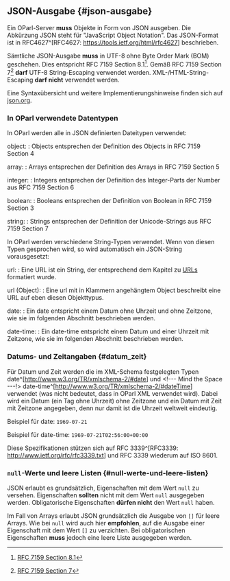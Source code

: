 ## JSON-Ausgabe {#json-ausgabe}

Ein OParl-Server **muss** Objekte in Form von JSON ausgeben. Die Abkürzung JSON steht
für "JavaScript Object Notation". Das JSON-Format ist in
RFC4627^[RFC4627: <https://tools.ietf.org/html/rfc4627>] beschrieben.

Sämtliche JSON-Ausgabe **muss** in UTF-8 ohne Byte Order Mark (BOM) geschehen. Dies entspricht
RFC 7159 Section 8.1[^fn-rfc7159-81]. Gemäß RFC 7159 Section 7[^fn-rfc7159-7] **darf** UTF-8
String-Escaping verwendet werden. XML-/HTML-String-Escaping **darf nicht** verwendet werden.

Eine Syntaxübersicht und weitere Implementierungshinweise finden sich auf
[json.org](http://json.org/).

[^fn-rfc7159-7]: [RFC 7159 Section 7](https://tools.ietf.org/html/rfc7159#section-7)
[^fn-rfc7159-81]: [RFC 7159 Section 8.1](https://tools.ietf.org/html/rfc7159#section-8.1)

### In OParl verwendete Datentypen

In OParl werden alle in JSON definierten Dateitypen verwendet:

object:
:   Objects entsprechen der Definition des Objects in RFC 7159 Section 4

array:
:   Arrays entsprechen der Definition des Arrays in RFC 7159 Section 5

integer:
:   Integers entsprechen der Definition des Integer-Parts der Number aus RFC 7159 Section 6

boolean:
:   Booleans entsprechen der Definition von Boolean in RFC 7159 Section 3

string:
:   Strings entsprechen der Definition der Unicode-Strings aus RFC 7159 Section 7


In OParl werden verschiedene String-Typen verwendet. Wenn von diesen Typen gesprochen wird,
so wird automatisch ein JSON-String vorausgesetzt:

url:
:   Eine URL ist ein String, der entsprechend dem Kapitel zu [URLs](#urls) formatiert wurde.

url (Object):
:   Eine url mit in Klammern angehängtem Object beschreibt eine URL auf eben diesen Objekttypus.

date:
:   Ein date entspricht einem Datum ohne Uhrzeit und ohne Zeitzone, wie sie im folgenden Abschnitt beschrieben werden.

date-time:
:   Ein date-time entspricht einem Datum und einer Uhrzeit mit Zeitzone, wie sie im folgenden Abschnitt beschrieben werden.

### Datums- und Zeitangaben  {#datum_zeit}

Für Datum und Zeit werden die im XML-Schema festgelegten Typen
date^[<http://www.w3.org/TR/xmlschema-2/#date>]
und <!--- Mind the Space ---!>
date-time^[<http://www.w3.org/TR/xmlschema-2/#dateTime>]
verwendet (was nicht bedeutet, dass in OParl XML verwendet wird). Dabei wird
ein Datum (ein Tag ohne Uhrzeit) ohne Zeitzone und ein Datum mit Zeit mit
Zeitzone angegeben, denn nur damit ist die Uhrzeit weltweit eindeutig.

Beispiel für date: `1969-07-21`

Beispiel für date-time: `1969-07-21T02:56:00+00:00`

Diese Spezifikationen stützen sich auf RFC 3339^[RFC3339:
<http://www.ietf.org/rfc/rfc3339.txt>] und RFC 3339 wiederum auf ISO 8601.

### `null`-Werte und leere Listen {#null-werte-und-leere-listen}

JSON erlaubt es grundsätzlich, Eigenschaften mit dem Wert `null` zu versehen.
Eigenschaften **sollten** nicht mit dem Wert `null` ausgegeben werden.
Obligatorische Eigenschaften **dürfen nicht** den Wert `null` haben.

Im Fall von Arrays erlaubt JSON grundsätzlich die Ausgabe von `[]` für leere
Arrays. Wie bei `null` wird auch hier **empfohlen**, auf die Ausgabe einer
Eigenschaft mit dem Wert `[]` zu verzichten. Bei obligatorischen Eigenschaften
**muss** jedoch eine leere Liste ausgegeben werden.
